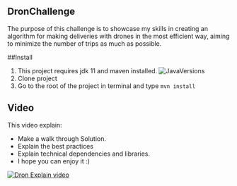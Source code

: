 ## DronChallenge
The purpose of this challenge is to showcase my skills in creating an algorithm for making deliveries with drones in the most efficient way, aiming to minimize the number of trips as much as possible.

##Install
1. This project requires jdk 11 and maven installed.
![JavaVersions](https://github.com/wavila88/DronChallenge/assets/41836365/1731e580-7c18-4d5b-bb5c-8c754ea7dfb5)
3. Clone project
4. Go to the root of the project in terminal and type ``mvn install``
## Video
This video explain:
* Make a walk through Solution.
* Explain the best practices 
* Explain technical dependencies and libraries.
* I hope you can enjoy it :)

[![Dron Explain video](https://img.youtube.com/vi/bXDkpW06EBw/0.jpg)](https://www.youtube.com/watch?v=bXDkpW06EBw)

